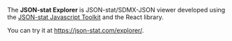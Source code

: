 The **JSON-stat Explorer** is JSON-stat/SDMX-JSON viewer developed using the [JSON-stat Javascript Toolkit](https://www.npmjs.com/package/jsonstat) and the React library.

You can try it at https://json-stat.com/explorer/.
